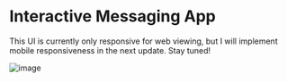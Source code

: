 # Interactive Messaging App

This UI is currently only responsive for web viewing, but I will implement mobile responsiveness in the next update. Stay tuned!

![image](https://github.com/devJennyy/messaging-app/assets/135243946/dc8a126e-6853-4948-93b0-5a198b42dbb1)

